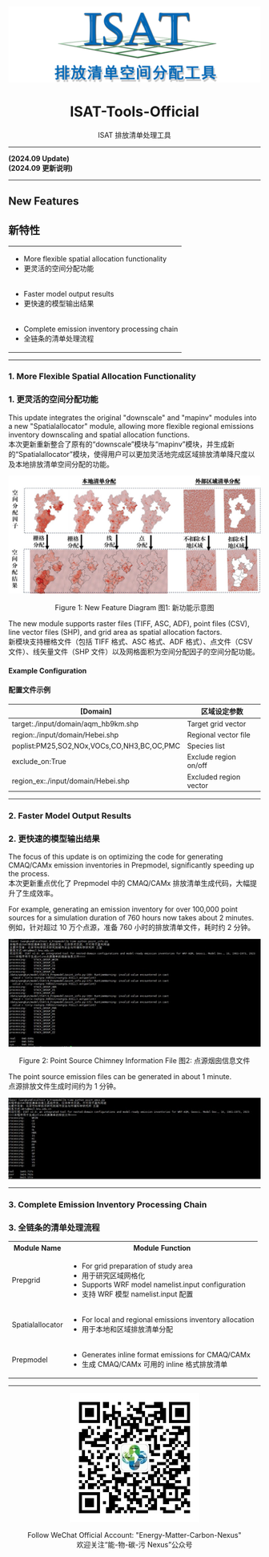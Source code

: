 ![IAST Tool Image](https://github.com/wkty/ISAT-Tools-Official/blob/main/appendix/iast_img.png)
<div align="center">

# ISAT-Tools-Official  
ISAT 排放清单处理工具

</div>

---

**(2024.09 Update)**  
**(2024.09 更新说明)**

---

## New Features  
## 新特性

<table>
  <tbody>
    <tr>
      <td>
        <ul>
          <li>More flexible spatial allocation functionality</li>
          <li>更灵活的空间分配功能</li>
        </ul>
      </td>
    </tr>
    <tr>
      <td>
        <ul>
          <li>Faster model output results</li>
          <li>更快速的模型输出结果</li>
        </ul>
      </td>
    </tr>
    <tr>
      <td>
        <ul>
          <li>Complete emission inventory processing chain</li>
          <li>全链条的清单处理流程</li>
        </ul>
      </td>
    </tr>
  </tbody>
</table>

---

### 1. More Flexible Spatial Allocation Functionality  
### 1. 更灵活的空间分配功能

This update integrates the original "downscale" and "mapinv" modules into a new "Spatialallocator" module, allowing more flexible regional emissions inventory downscaling and spatial allocation functions.  
本次更新重新整合了原有的“downscale”模块与“mapinv”模块，并生成新的“Spatialallocator”模块，使得用户可以更加灵活地完成区域排放清单降尺度以及本地排放清单空间分配的功能。

![img1](https://raw.githubusercontent.com/wkty/ISAT-Tools-Official/main/appendix/update1/img1.jpg)  
<div align="center">Figure 1: New Feature Diagram  
图1: 新功能示意图</div>

The new module supports raster files (TIFF, ASC, ADF), point files (CSV), line vector files (SHP), and grid area as spatial allocation factors.  
新模块支持栅格文件（包括 TIFF 格式、ASC 格式、ADF 格式）、点文件（CSV 文件）、线矢量文件（SHP 文件）以及网格面积为空间分配因子的空间分配功能。

#### Example Configuration  
#### 配置文件示例

| **\[Domain\]** | **区域设定参数** |
| --- | --- |
| target:./input/domain/aqm_hb9km.shp | Target grid vector | 目标网格矢量 |
| region:./input/domain/Hebei.shp | Regional vector file | 区域矢量文件 |
| poplist:PM25,SO2,NOx,VOCs,CO,NH3,BC,OC,PMC | Species list | 物种列表 |
| exclude_on:True | Exclude region on/off | 是否开启区域抠除 |
| region_ex:./input/domain/Hebei.shp | Excluded region vector | 抠除区域矢量 |

---

### 2. Faster Model Output Results  
### 2. 更快速的模型输出结果

The focus of this update is on optimizing the code for generating CMAQ/CAMx emission inventories in Prepmodel, significantly speeding up the process.  
本次更新重点优化了 Prepmodel 中的 CMAQ/CAMx 排放清单生成代码，大幅提升了生成效率。

For example, generating an emission inventory for over 100,000 point sources for a simulation duration of 760 hours now takes about 2 minutes.  
例如，针对超过 10 万个点源，准备 760 小时的排放清单文件，耗时约 2 分钟。

![img2](https://raw.githubusercontent.com/wkty/ISAT-Tools-Official/main/appendix/update1/img2.jpg)  
<div align="center">Figure 2: Point Source Chimney Information File  
图2: 点源烟囱信息文件</div>

The point source emission files can be generated in about 1 minute.  
点源排放文件生成时间约为 1 分钟。

![img3](https://raw.githubusercontent.com/wkty/ISAT-Tools-Official/main/appendix/update1/img3.jpg)

---

### 3. Complete Emission Inventory Processing Chain  
### 3. 全链条的清单处理流程

<table>
  <tbody>
    <tr>
      <th><strong>Module Name</strong></th>
      <th><strong>Module Function</strong></th>
    </tr>
    <tr>
      <td><p>Prepgrid</p></td>
      <td>
        <ul>
          <li>For grid preparation of study area</li>
          <li>用于研究区域网格化</li>
          <li>Supports WRF model namelist.input configuration</li>
          <li>支持 WRF 模型 namelist.input 配置</li>
        </ul>
      </td>
    </tr>
    <tr>
      <td><p>Spatialallocator</p></td>
      <td>
        <ul>
          <li>For local and regional emissions inventory allocation</li>
          <li>用于本地和区域排放清单分配</li>
        </ul>
      </td>
    </tr>
    <tr>
      <td><p>Prepmodel</p></td>
      <td>
        <ul>
          <li>Generates inline format emissions for CMAQ/CAMx</li>
          <li>生成 CMAQ/CAMx 可用的 inline 格式排放清单</li>
        </ul>
      </td>
    </tr>
  </tbody>
</table>

---

<div align="center">

![img4](https://raw.githubusercontent.com/wkty/ISAT-Tools-Official/main/appendix/update1/img4.jpg)

Follow WeChat Official Account: "Energy-Matter-Carbon-Nexus"  
欢迎关注“能-物-碳-污 Nexus”公众号

</div>
